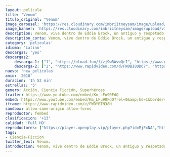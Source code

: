 ```yaml
---
layout: pelicula
title: "Venom"
titulo_original: "Venom"
image_carousel: 'https://res.cloudinary.com/imbriitneysam/image/upload/v1537676712/venom2-min.jpg'
image_banner: 'https://res.cloudinary.com/imbriitneysam/image/upload/v1537676714/venom3-min.jpg'
description: Venom, vive dentro de Eddie Brock, un antiguo y respetado periodista que, tras perderlo todo a nivel profesional, e incitado por su odio hacia Spider-Man decidió dejar que el simbionte se introdujese en él.
description_corta: Venom, vive dentro de Eddie Brock, un antiguo y respetado periodista que, tras perderlo todo a nivel profesional, e incitado por su odio hacia Spider-Man decidió...
category: 'peliculas'
idioma: 'Latino'
descargas: 'yes'
descargas2:
    descarga-1: ["1", "https://oload.fun/f/zj9wRWvwQcI", "https://www.google.com/s2/favicons?domain=openload.co","OpenLoad","https://res.cloudinary.com/imbriitneysam/image/upload/v1541473684/mexico.png", "Latino", "TS-Screener"]
    descarga-2: ["2", "https://www.rapidvideo.com/d/FW0BI8UD67", "https://www.google.com/s2/favicons?domain=www.rapidvideo.com","RapidVideo","https://res.cloudinary.com/imbriitneysam/image/upload/v1541473684/mexico.png", "Latino", "TS-Screener"]
nuevo: 'new_peliculas'
anio: '2018'
duracion: '1h 52 min'
estrellas: '5'
genero: Acción, Ciencia Ficción, Superhéroes
trailer: https://www.youtube.com/embed/Km_LFu90FdQ
embed: https://www.youtube.com/embed/Km_LFu90FdQ?rel=0&amp;hd=1&border=0&wmode=opaque&enablejsapi=1&modestbranding=1&controls=1&showinfo=1
iframe: https://www.rapidvideo.com/e/FWDYBTN38H
sandbox: allow-same-origin allow-forms
reproductor: fembed
clasificacion: '+13'
calidad: 'Full HD'
reproductores: ["https://player.openplay.vip/player.php?id=MjExNA","https://tutumeme.net/embed/player.php?u=bXQ3ajJOaW1wcFRGcEs2VW5XRGExTlRPMytmUnc3bHVwcWhoenVIUjI5SHF5TlNwc0taaG1jN2gwZHZSNTlIRHVhV2tZWitkNUtDVDNOL1ZvYW1rYjJScG02YWY","https://www.xtream.to/public/dist/index.html?id=06b18122d0f610fbec3429887ce1b044&title=Venom","https://www.zembed.to/public/dist/asteroid.html?id=6601896909210a29cb23ff9fb952ac20&title=Venom","https://www.zembed.to/public/dist/asteroid.html?id=fcbbdedf4ec8947661b4cf7fd57350ca&title=Venom","https://api.cuevana3.io/olpremium/gd.php?file=ek5lbm9xYWNrS0xNejZabVlkSFIyTkxQb3BPWDB0UFkwY3lvbjJIRjBPQ1QwNStUck1mVG9kVExvM0djeHA3VnFybXRscUdvMWRXNHRZbU1lYXVUeDg2cGpKVmp4cXpBejYxcGxubXNwY2lWeDZTSGU4cVR4NWZMcTRDSTF0akhsNm1pZ0tHNDBNaXN0V21WbnRMVjFidlRvNENoMHFUV3pxMmtqR1BPbGNtc3hxbUZaWnZTMTg2MXBveDVyTERLcVpTTWcyUzcwOWZleDR5V1piakp3cnFvYklLRWlNbmYxOG1ZYjZ6SDFBPT0","https://player.cuevana2espanol.com/index.php?file=eTllbW9hZHpYNURaMnRwZ2txR2FxdERRa2NhaG5tT2NuTkRYeDhla21xcWVYOVRLeE5XWFlJV2NnS2F3cExobGVuV09xc3VTMjkySGxvQ0tsOGpUdDZ0K2c2R3RoS09qbWJsNG00Q0RZdENWeUtZPQ","https://api.cuevana3.io/rr/gd.php?h=ek5lbm9xYWNrS0xJMVp5b21KREk0dFBLbjVkaHhkRGdrOG1jbnBpUnhhS1ZxWVIvbjVhaTJjK2NnSldtd2FmR3RzV0VxcDJWMmNLMW00U2NmdEhhNmQ2U3FadVkyUT09","https://movidy.co/AUTOR/p335983/2"]
tags:
- Ciencia-Ficcion
twitter_text: Venom.
introduction: Venom, vive dentro de Eddie Brock, un antiguo y respetado periodista que, tras perderlo todo a nivel profesional, e incitado por su odio hacia Spider-Man decidió dejar que el simbionte se introdujese en él.
---
```












